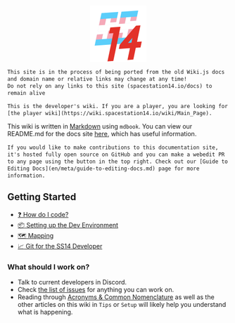 <img src="en/assets/misc/icon-trans.svg" width=128 style="margin-left:auto;margin-right:auto;display:block"/>

```admonish danger "Subject to change"
This site is in the process of being ported from the old Wiki.js docs and domain name or relative links may change at any time!
Do not rely on any links to this site (spacestation14.io/docs) to remain alive
```

```admonish warning "Players beware"
This is the developer's wiki. If you are a player, you are looking for [the player wiki](https://wiki.spacestation14.io/wiki/Main_Page).
```

This wiki is written in [Markdown](https://docs.requarks.io/en/editors/markdown) using `mdbook`. You can view our README.md for the docs site [here](https://github.com/space-wizards/docs/blob/master/README.md), which has useful information.

```admonish info "Making contributions"
If you would like to make contributions to this documentation site, it's hosted fully open source on GitHub and you can make a webedit PR to any page using the button in the top right. Check out our [Guide to Editing Docs](en/meta/guide-to-editing-docs.md) page for more information.
```

## Getting Started

- [:question: How do I code?](en/general-development/setup/howdoicode.md)
- [:package: Setting up the Dev Environment](en/general-development/setup/setting-up-a-development-environment.md)
- [:world_map: Mapping](en/space-station-14/mapping.md)
- [:chart_with_upwards_trend: Git for the SS14 Developer](en/general-development/setup/git-for-the-ss14-developer.md)

### What should I work on?

* Talk to current developers in Discord.
* Check [the list of issues](https://github.com/space-wizards/space-station-14/issues?q=is%3Aissue+is%3Aopen+sort%3Aupdated-desc) for anything you can work on.
* Reading through [Acronyms & Common Nomenclature](en/general-development/codebase-info/acronyms-and-nomenclature.md) as well as the other articles on this wiki in `Tips` or `Setup` will likely help you understand what is happening.